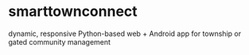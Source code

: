 # smarttownconnect
dynamic, responsive Python-based web + Android app for township or gated community management
